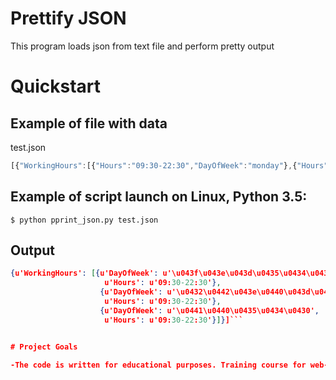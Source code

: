 # Prettify JSON

This program loads json from text file and perform pretty output

# Quickstart

## Example of file with data

test.json
```javascript
[{"WorkingHours":[{"Hours":"09:30-22:30","DayOfWeek":"monday"},{"Hours":"09:30-22:30","DayOfWeek":"вторник"},{"Hours":"09:30-22:30","DayOfWeek":"среда"}]}]'''
```
## Example of  script launch on Linux, Python 3.5:
```$ python pprint_json.py test.json```

## Output 
```json
{u'WorkingHours': [{u'DayOfWeek': u'\u043f\u043e\u043d\u0435\u0434\u0435\u043b\u044c\u043d\u0438\u043a',
                     u'Hours': u'09:30-22:30'},
                    {u'DayOfWeek': u'\u0432\u0442\u043e\u0440\u043d\u0438\u043a',
                     u'Hours': u'09:30-22:30'},
                    {u'DayOfWeek': u'\u0441\u0440\u0435\u0434\u0430',
                     u'Hours': u'09:30-22:30'}]}]```


# Project Goals

-The code is written for educational purposes. Training course for web-developers - [DEVMAN.org](https://devman.org)
